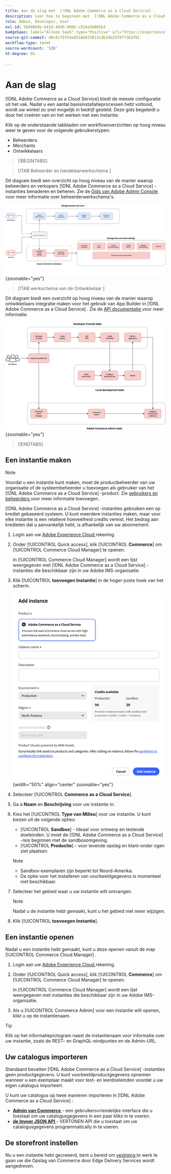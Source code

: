 ```yaml
---
title: Aan de slag met  [!DNL Adobe Commerce as a Cloud Service]
description: Leer hoe te beginnen met  [!DNL Adobe Commerce as a Cloud Service].
role: Admin, Developer, User
exl-id: 58d98b9e-b41d-44db-9666-c924a5b005b3
badgeSaas: label="Alleen SaaS" type="Positive" url="https://experienceleague.adobe.com/en/docs/commerce/user-guides/product-solutions" tooltip="Alleen van toepassing op Adobe Commerce as a Cloud Service- en Adobe Commerce Optimizer-projecten (door Adobe beheerde SaaS-infrastructuur)."
source-git-commit: d8c0cf5f54a8518b033013cdb24b25f8ff363f02
workflow-type: tm+mt
source-wordcount: '530'
ht-degree: 0%

---
```


# Aan de slag

[!DNL Adobe Commerce as a Cloud Service] biedt de meeste configuratie uit het vak. Nadat u een aantal basisinstallatieprocessen hebt voltooid, wordt uw winkel zo snel mogelijk in bedrijf gesteld. Deze gids begeleidt u door het creëren van en het werken met een instantie.

Klik op de onderstaande tabbladen om workflowoverzichten op hoog niveau weer te geven voor de volgende gebruikerstypen:

* Beheerders
* Merchants
* Ontwikkelaars

>[!BEGINTABS]

>[!TAB  Beheerder en handelaarwerkschema ]

Dit diagram biedt een overzicht op hoog niveau van de manier waarop beheerders en verkopers [!DNL Adobe Commerce as a Cloud Service] -instanties benaderen en beheren. Zie de [ Gids van Adobe Admin Console ](https://helpx.adobe.com/enterprise/admin-guide.html) voor meer informatie over beheerderwerkschema&#39;s.

![[!DNL Adobe Commerce as a Cloud Service] merchant flow diagram ](./assets/merchant-flow.svg){zoomable="yes"}

>[!TAB  werkschema van de Ontwikkelaar ]

Dit diagram biedt een overzicht op hoog niveau van de manier waarop ontwikkelaars integratie maken voor het gebruik van App Builder in [!DNL Adobe Commerce as a Cloud Service] . Zie de [ API documentatie ](https://developer.adobe.com/commerce/webapi/rest/) voor meer informatie.

![[!DNL Adobe Commerce as a Cloud Service] Stroomdiagram voor ontwikkelaars ](./assets/developer-flow.svg){zoomable="yes"}

>[!ENDTABS]

## Een instantie maken

>[!NOTE]
>
>Voordat u een instantie kunt maken, moet de productbeheerder van uw organisatie of de systeembeheerder u toevoegen als gebruiker van het [!DNL Adobe Commerce as a Cloud Service] -product. Zie [ gebruikers en beheerders ](./user-management.md#add-users-and-admins) voor meer informatie toevoegen.

[!DNL Adobe Commerce as a Cloud Service] -instanties gebruiken een op krediet gebaseerd systeem. U kunt meerdere instanties maken, maar voor elke instantie is een relatieve hoeveelheid credits vereist. Het bedrag aan kredieten dat u aanvankelijk hebt, is afhankelijk van uw abonnement.

1. Login aan uw [ Adobe Experience Cloud ](https://experience.adobe.com/) rekening.

1. Onder [!UICONTROL Quick access], klik [!UICONTROL **Commerce**] om [!UICONTROL Commerce Cloud Manager] te openen.

   In [!UICONTROL Commerce Cloud Manager] wordt een lijst weergegeven met [!DNL Adobe Commerce as a Cloud Service] -instanties die beschikbaar zijn in uw Adobe IMS-organisatie.

1. Klik [!UICONTROL **toevoegen Instantie**] in de hoger-juiste hoek van het scherm.

   ![ creeer instantie ](./assets/create-instance.png){width="50%" align="center" zoomable="yes"}

1. Selecteer [!UICONTROL **Commerce as a Cloud Service**].

1. Ga a **Naam** en **Beschrijving** voor uw instantie in.

1. Kies het [!UICONTROL **Type van Milieu**] voor uw instantie. U kunt kiezen uit de volgende opties:

   * [!UICONTROL **Sandbox**] - Ideaal voor ontwerp en testende doeleinden. U moet de [!DNL Adobe Commerce as a Cloud Service] -reis beginnen met de sandboxomgeving.
   * [!UICONTROL **Productie**] - voor levende opslag en klant-onder ogen ziet plaatsen.

   >[!NOTE]
   >
   >* Sandbox-exemplaren zijn beperkt tot Noord-Amerika.
   >* De optie voor het installeren van voorbeeldgegevens is momenteel niet beschikbaar.

1. Selecteer het gebied waar u uw instantie wilt ontvangen.

   >[!NOTE]
   >
   >Nadat u de instantie hebt gemaakt, kunt u het gebied niet meer wijzigen.

1. Klik [!UICONTROL **toevoegen Instantie**].

## Een instantie openen

Nadat u een instantie hebt gemaakt, kunt u deze openen vanuit de map [!UICONTROL Commerce Cloud Manager] .

1. Login aan uw [ Adobe Experience Cloud ](https://experience.adobe.com/) rekening.

1. Onder [!UICONTROL Quick access], klik [!UICONTROL **Commerce**] om [!UICONTROL Commerce Cloud Manager] te openen.

   In [!UICONTROL Commerce Cloud Manager] wordt een lijst weergegeven met instanties die beschikbaar zijn in uw Adobe IMS-organisatie.

1. Als u [!UICONTROL Commerce Admin] voor een instantie wilt openen, klikt u op de instantienaam.

>[!TIP]
>
>Klik op het informatiepictogram naast de instantienaam voor informatie over uw instantie, zoals de REST- en GraphQL-eindpunten en de Admin-URL.

## Uw catalogus importeren

Standaard bevatten [!DNL Adobe Commerce as a Cloud Service] -instanties geen productgegevens. U kunt voorbeeldproductgegevens opnemen wanneer u een exemplaar maakt voor test- en leerdoeleinden voordat u uw eigen catalogus importeert.

U kunt uw catalogus op twee manieren importeren in [!DNL Adobe Commerce as a Cloud Service] :

* [**Admin van Commerce** ](https://experienceleague.adobe.com/en/docs/commerce-admin/systems/data-transfer/import/data-import) - een gebruikersvriendelijke interface die u toestaat om uw catalogusgegevens in een paar kliks in te voeren.
* [**de Invoer JSON API** ](https://developer.adobe.com/commerce/webapi/rest/modules/import/#import-json-api) - VERTONEN API die u toestaat om uw catalogusgegevens programmatically in te voeren.

<!-- TODO

- Add guidance about how to choose which method to use
- Add guidance for new vs existing customers (cross-reference OR and _include file for migration content)

-->

## De storefront instellen

Nu u een instantie hebt gecreeerd, bent u bereid om [ vestiging ](storefront.md) te werk te gaan uw die Opslag van Commerce door Edge Delivery Services wordt aangedreven.
